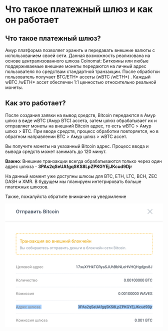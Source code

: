 # **Что такое платежный шлюз и как он работает**

## **Что такое платежный шлюз?**

Амур платформа позволяет хранить и передавать внешние валюты с использованием своей сети. Данная возможность реализована на основе централизованного шлюза Coinomat: Биткоины или любые поддерживаемые внешние монеты передаются на личный адрес пользователя по средствам стандартной транзакции. После обработки пользователь получает BTC/ETH* ассеты (wBTC /wETH*) . Каждый wBTC /wETH* ассет обеспечен 1:1 ценностью относительно реальной монеты.

## **Как это работает?**

После создания заявки на вывод средств, Bitcoin передаются в Амур шлюз в виде wBTC (Амур BTC) ассета, затем шлюз обрабатывает их и отправляет монеты на внешний Bitcoin адрес, то есть wBTC > Амур шлюз > BTC. При вводе средств, процесс обработки повторяется, но в обратном направлении BTC > Амур шлюз > wBTC ассет.

Вы получите монеты на указанный Bitcoin адрес. Процесс ввода и вывода средств может занимать до 120 минут.

**Важно**: Внешние транзакции всегда обрабатываются только через один адрес шлюза - **3PAs2qSeUAfgqSKS8LpZPKGYEjJKcud9Djr**

На данный момент уже доступны шлюзы для BTC, ETH, LTC, BCH, ZEC DASH и XMR. В будущем мы планируем интегрировать больше платежных шлюзов.

Также, пожалуйста обратите внимание на уведомление

![](/_assets/payment_gateway_01.png)
